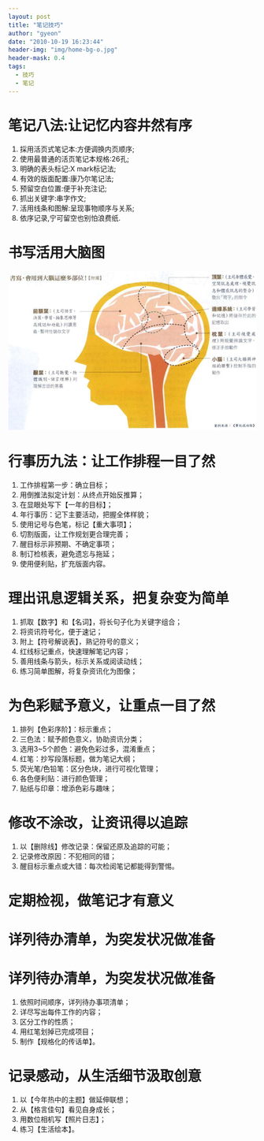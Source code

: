 ```yaml
---
layout: post
title: "笔记技巧"
author: "gyeon"
date: "2010-10-19 16:23:44"
header-img: "img/home-bg-o.jpg"
header-mask: 0.4
tags:
  - 技巧
  - 笔记
---
```


# 笔记八法:让记忆内容井然有序

1. 採用活页式笔记本:方便调换内页顺序;
2. 使用最普通的活页笔记本规格:26孔;
3. 明确的表头标记:X mark标记法;
4. 有效的版面配置:康乃尔笔记法;
5. 预留空白位置:便于补充注记;
6. 抓出关键字:串字作文;
7. 活用线条和图解:呈现事物顺序与关系;
8. 依序记录,宁可留空也别怕浪费纸.


# 书写活用大脑图

![活用大脑](vx_images/500307683031112.png)

# 行事历九法：让工作排程一目了然

1. 工作排程第一步：确立目标；
2. 用倒推法拟定计划：从终点开始反推算；
3. 在显眼处写下【一年的目标】；
4. 年行事历：记下主要活动，把握全体样貌；
5. 使用记号与色笔，标记【重大事项】；
6. 切割版面，让工作规划更合理完善；
7. 醒目标示非预期、不确定事项；
8. 制订检核表，避免遗忘与拖延；
9. 使用便利贴，扩充版面内容。

# 理出讯息逻辑关系，把复杂变为简单

1. 抓取【数字】和【名词】，将长句子化为关键字组合；
2. 将资讯符号化，便于速记；
3. 附上【符号解说表】，熟记符号的意义；
4. 红线标记重点，快速理解笔记内容；
5. 善用线条与箭头，标示关系或阅读动线；
6. 练习简单图解，将复杂资讯化为图像；


# 为色彩赋予意义，让重点一目了然

1. 排列【色彩序阶】：标示重点；
2. 三色法：赋予颜色意义，协助资讯分类；
3. 选用3~5个颜色：避免色彩过多，混淆重点；
4. 红笔：抄写段落标题，做为笔记大纲；
5. 荧光笔/色铅笔：区分色块，进行可视化管理；
6. 各色便利贴：进行颜色管理；
7. 贴纸与印章：增添色彩与趣味；


# 修改不涂改，让资讯得以追踪

1. 以【删除线】修改记录：保留还原及追踪的可能；
2. 记录修改原因：不犯相同的错；
3. 醒目标示重点或大错：每次检阅笔记都能得到警惕。


# 定期检视，做笔记才有意义

# 详列待办清单，为突发状况做准备

# 详列待办清单，为突发状况做准备

1. 依照时间顺序，详列待办事项清单；
2. 详尽写出每件工作的内容；
3. 区分工作的性质；
4. 用红笔划掉已完成项目；
5. 制作【规格化的传话单】。

# 记录感动，从生活细节汲取创意

1. 以【今年热中的主题】做延伸联想；
2. 从【格言佳句】看见自身成长；
3. 用数位相机写【照片日志】；
4. 练习【生活绘本】。